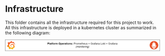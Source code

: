 # Infrastructure

This folder contains all the infrastructure required for this project to work. All this infrastructure is
deployed in a kubernetes cluster as summarized in the following diagram:

![architecture](architecture.drawio.png)
